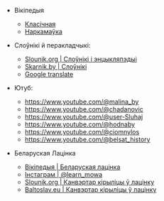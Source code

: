 - Вікіпедыя
  - [Класічная](https://be-tarask.wikipedia.org/ "Класічная")
  - [Наркамаўка](https://be.wikipedia.org "Наркамаўка")

- Слоўнікі й перакладчыкі:
  - [Slounik.org | Слоўнікі і энцыкляпэдыі](https://slounik.org/)
  - [Skarnik.by | Cлоўнікі ](https://www.skarnik.by)
  - [Google translate](https://translate.google.com)

- Ютуб:
  - https://www.youtube.com/@malina_by  
  - https://www.youtube.com/@chadanovic 
  - https://www.youtube.com/@user-Sluhaj
  - https://www.youtube.com/@hodnaby
  - https://www.youtube.com/@ciomnylos 
  - https://www.youtube.com/@belsat_history


- Беларуская Лацінка
  - [Вікіпедыя | Беларуская лацінка](https://be-tarask.wikipedia.org/wiki/%D0%9B%D0%B0%D1%86%D1%96%D0%BD%D0%BA%D0%B0)
  - [Інстаграм | @learn_mowa](https://www.instagram.com/learn.mowa/?hl=en)
  - [Slounik.org | Канвэртар кірыліцы ў лацінку](https://slounik.org/lat)  
  - [Baltoslav.eu | Канвэртар кірыліцы ў лацінку](https://baltoslav.eu/lat/index.php?mova=by)
